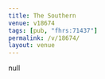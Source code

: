 ```yaml
---
title: The Southern
venue: v18674
tags: [pub, "fhrs:71437"]
permalink: /v/18674/
layout: venue
---
```

null